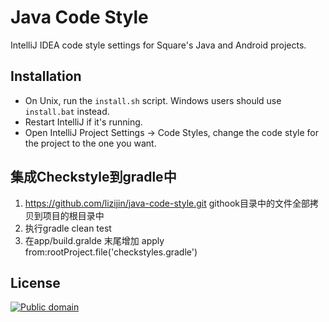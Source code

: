 
Java Code Style
================

IntelliJ IDEA code style settings for Square's Java and Android projects.


Installation
------------

 * On Unix, run the `install.sh` script. Windows users should use `install.bat` instead.
 * Restart IntelliJ if it's running.
 * Open IntelliJ Project Settings -> Code Styles, change the code style for the
   project to the one you want.

集成Checkstyle到gradle中
---------

1. https://github.com/lizijin/java-code-style.git githook目录中的文件全部拷贝到项目的根目录中
2. 执行gradle clean test
3. 在app/build.gralde 末尾增加 apply from:rootProject.file('checkstyles.gradle')

License
-------

[![Public domain](https://licensebuttons.net/p/zero/1.0/88x31.png)](https://creativecommons.org/publicdomain/zero/1.0/legalcode)

